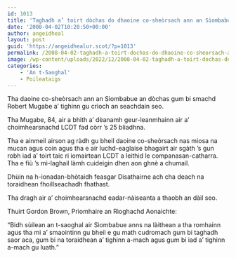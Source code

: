 ```yaml
---
id: 1013
title: 'Taghadh a’ toirt dòchas do dhaoine co-sheòrsach ann an Sìombabue'
date: '2008-04-02T10:20:50+00:00'
author: angeidheal
layout: post
guid: 'https://angeidhealur.scot/?p=1013'
permalink: /2008-04-02-taghadh-a-toirt-dochas-do-dhaoine-co-sheorsach-ann-an-siombabue/
image: /wp-content/uploads/2022/12/2008-04-02-taghadh-a-toirt-dochas-do-dhaoine-co-sheorsach-ann-an-siombabue.webp
categories:
    - 'An t-Saoghal'
    - Poileataigs
---
```


Tha daoine co-sheòrsach ann an Sìombabue an dòchas gum bi smachd Robert Mugabe a’ tighinn gu crìoch an seachdain seo.

Tha Mugabe, 84, air a bhith a’ dèanamh geur-leanmhainn air a’ choimhearsnachd LCDT fad còrr ’s 25 bliadhna.

Tha e ainmeil airson ag ràdh gu bheil daoine co-sheòrsach nas miosa na mucan agus coin agus tha e air luchd-eaglaise bhagairt air sgàth ’s gun robh iad a’ toirt taic ri iomairtean LCDT a leithid le companasan-catharra. Tha e fiù ’s mì-laghail làmh cuideigin dhen aon ghnè a chumail.

Dhùin na h-ionadan-bhòtaidh feasgar Disathairne ach cha deach na toraidhean fhoillseachadh fhathast.

Tha dragh air a’ choimhearsnachd eadar-nàiseanta a thaobh an dàil seo.

Thuirt Gordon Brown, Prìomhaire an Rìoghachd Aonaichte:

“Bidh sùilean an t-saoghal air Sìombabue anns na làithean a tha romhainn agus tha mi a’ smaointinn gu bheil e gu math cudromach gum bi taghadh saor aca, gum bi na toraidhean a’ tighinn a-mach agus gum bi iad a’ tighinn a-mach gu luath.”